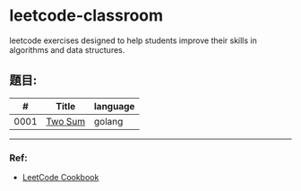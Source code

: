 # leetcode-classroom
leetcode exercises designed to help students improve their skills in algorithms and data structures.


## 題目:
| # | Title | language |
|---| ----- | -------- |
|0001| [Two Sum](https://github.com/KotlinBackend/leetcode-classroom/blob/main/docs/0001two-sum.md)| golang|


















---
### Ref:
- [LeetCode Cookbook](https://books.halfrost.com/leetcode/)